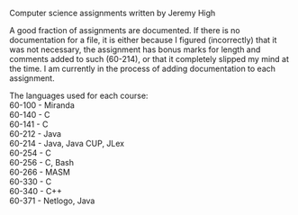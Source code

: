 Computer science assignments written by Jeremy High

A good fraction of assignments are documented. If there is no documentation for a file, it is either because I figured (incorrectly) that it was not necessary, the assignment has bonus marks for length and comments added to such (60-214), or that it completely slipped my mind at the time. I am currently in the process of adding documentation to each assignment.

The languages used for each course:  
60-100	- Miranda  
60-140	- C  
60-141	- C  
60-212	- Java  
60-214	- Java, Java CUP, JLex  
60-254	- C  
60-256	- C, Bash  
60-266	- MASM  
60-330	- C  
60-340	- C++  
60-371	- Netlogo, Java  

